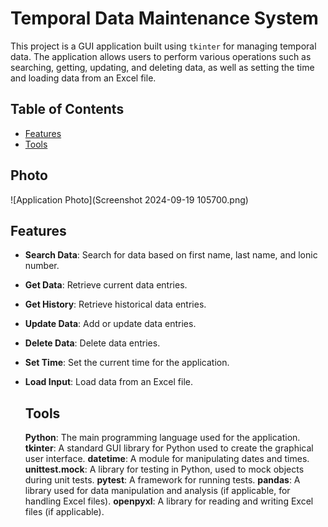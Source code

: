 
# Temporal Data Maintenance System

This project is a GUI application built using `tkinter` for managing temporal data. The application allows users to perform various operations such as searching, getting, updating, and deleting data, as well as setting the time and loading data from an Excel file.

## Table of Contents
- [Features](#features)
- [Tools](#tools)
## Photo
![Application Photo](Screenshot 2024-09-19 105700.png)

## Features
- **Search Data**: Search for data based on first name, last name, and lonic number.
- **Get Data**: Retrieve current data entries.
- **Get History**: Retrieve historical data entries.
- **Update Data**: Add or update data entries.
- **Delete Data**: Delete data entries.
- **Set Time**: Set the current time for the application.
- **Load Input**: Load data from an Excel file.

  ## Tools
  **Python**: The main programming language used for the application.
  **tkinter**: A standard GUI library for Python used to create the graphical user interface.
  **datetime**: A module for manipulating dates and times.
  **unittest.mock**: A library for testing in Python, used to mock objects during unit tests.
  **pytest**: A framework for running tests.
  **pandas**: A library used for data manipulation and analysis (if applicable, for handling Excel files).
  **openpyxl**: A library for reading and writing Excel files (if applicable).
